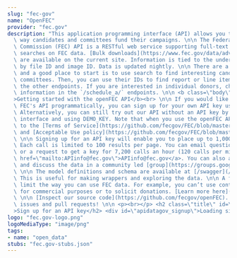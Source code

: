 ```yaml
---
slug: "fec-gov"
name: "OpenFEC"
provider: "fec.gov"
description: "This application programming interface (API) allows you to explore the\
  \ way candidates and committees fund their campaigns. \n\n The Federal Election\
  \ Commission (FEC) API is a RESTful web service supporting full-text and field-specific\
  \ searches on FEC data. [Bulk downloads](https://www.fec.gov/data/advanced/?tab=bulk-data)\
  \ are available on the current site. Information is tied to the underlying forms\
  \ by file ID and image ID. Data is updated nightly. \n\n There are a lot of data,\
  \ and a good place to start is to use search to find interesting candidates and\
  \ committees. Then, you can use their IDs to find report or line item details with\
  \ the other endpoints. If you are interested in individual donors, check out contributor\
  \ information in the `/schedule_a/` endpoints. \n\n <b class=\"body\" id=\"getting_started_head\"\
  >Getting started with the openFEC API</b><br> \n\n If you would like to use the\
  \ FEC's API programmatically, you can sign up for your own API key using our form.\
  \ Alternatively, you can still try out our API without an API key by using the web\
  \ interface and using DEMO_KEY. Note that when you use the openFEC API you are subject\
  \ to the [Terms of Service](https://github.com/fecgov/FEC/blob/master/TERMS-OF-SERVICE.md)\
  \ and [Acceptable Use policy](https://github.com/fecgov/FEC/blob/master/ACCEPTABLE-USE-POLICY.md).\
  \ \n\n Signing up for an API key will enable you to place up to 1,000 calls an hour.\
  \ Each call is limited to 100 results per page. You can email questions, comments\
  \ or a request to get a key for 7,200 calls an hour (120 calls per minute) to <a\
  \ href=\"mailto:APIinfo@fec.gov\">APIinfo@fec.gov</a>. You can also ask questions\
  \ and discuss the data in a community led [group](https://groups.google.com/forum/#!forum/fec-data).\
  \ \n\n The model definitions and schema are available at [/swagger](/swagger/).\
  \ This is useful for making wrappers and exploring the data. \n\n A few restrictions\
  \ limit the way you can use FEC data. For example, you can’t use contributor lists\
  \ for commercial purposes or to solicit donations. [Learn more here](https://www.fec.gov/updates/sale-or-use-contributor-information/).\
  \ \n\n [Inspect our source code](https://github.com/fecgov/openFEC). We welcome\
  \ issues and pull requests! \n\n <p><br></p> <h2 class=\"title\" id=\"signup_head\"\
  >Sign up for an API key</h2> <div id=\"apidatagov_signup\">Loading signup form...</div>"
logo: "fec.gov-logo.png"
logoMediaType: "image/png"
tags:
- name: "open_data"
stubs: "fec.gov-stubs.json"
---
```

